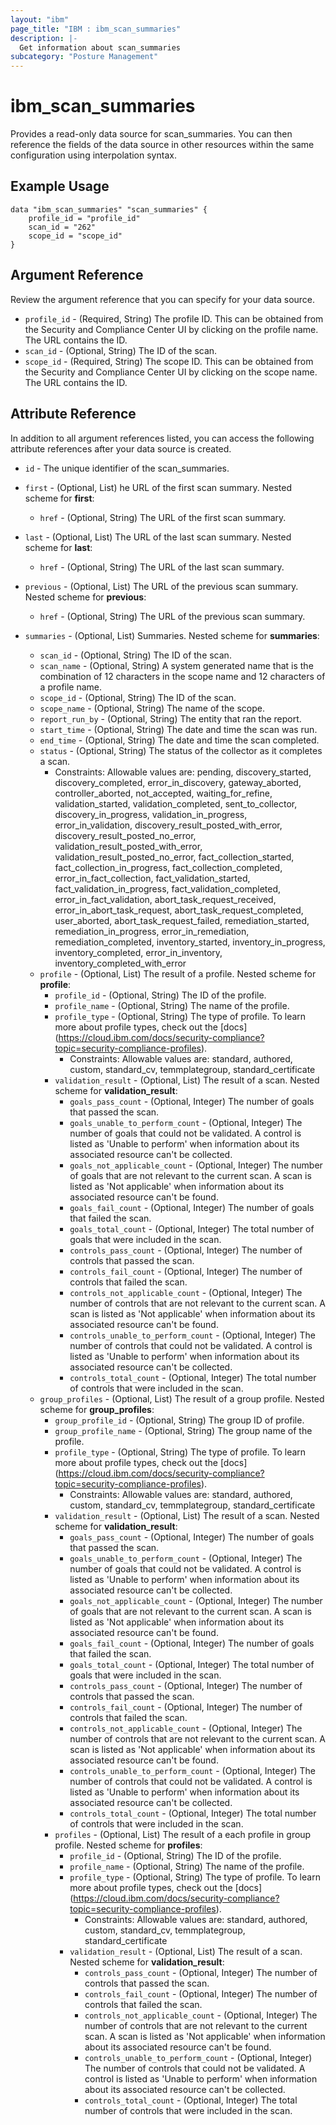 ```yaml
---
layout: "ibm"
page_title: "IBM : ibm_scan_summaries"
description: |-
  Get information about scan_summaries
subcategory: "Posture Management"
---
```


# ibm_scan_summaries

Provides a read-only data source for scan_summaries. You can then reference the fields of the data source in other resources within the same configuration using interpolation syntax.

## Example Usage

```hcl
data "ibm_scan_summaries" "scan_summaries" {
	profile_id = "profile_id"
	scan_id = "262"
	scope_id = "scope_id"
}
```

## Argument Reference

Review the argument reference that you can specify for your data source.

* `profile_id` - (Required, String) The profile ID. This can be obtained from the Security and Compliance Center UI by clicking on the profile name. The URL contains the ID.
* `scan_id` - (Optional, String) The ID of the scan.
* `scope_id` - (Required, String) The scope ID. This can be obtained from the Security and Compliance Center UI by clicking on the scope name. The URL contains the ID.

## Attribute Reference

In addition to all argument references listed, you can access the following attribute references after your data source is created.

* `id` - The unique identifier of the scan_summaries.
* `first` - (Optional, List) he URL of the first scan summary.
Nested scheme for **first**:
	* `href` - (Optional, String) The URL of the first scan summary.

* `last` - (Optional, List) The URL of the last scan summary.
Nested scheme for **last**:
	* `href` - (Optional, String) The URL of the last scan summary.

* `previous` - (Optional, List) The URL of the previous scan summary.
Nested scheme for **previous**:
	* `href` - (Optional, String) The URL of the previous scan summary.

* `summaries` - (Optional, List) Summaries.
Nested scheme for **summaries**:
	* `scan_id` - (Optional, String) The ID of the scan.
	* `scan_name` - (Optional, String) A system generated name that is the combination of 12 characters in the scope name and 12 characters of a profile name.
	* `scope_id` - (Optional, String) The ID of the scan.
	* `scope_name` - (Optional, String) The name of the scope.
	* `report_run_by` - (Optional, String) The entity that ran the report.
	* `start_time` - (Optional, String) The date and time the scan was run.
	* `end_time` - (Optional, String) The date and time the scan completed.
	* `status` - (Optional, String) The status of the collector as it completes a scan.
	  * Constraints: Allowable values are: pending, discovery_started, discovery_completed, error_in_discovery, gateway_aborted, controller_aborted, not_accepted, waiting_for_refine, validation_started, validation_completed, sent_to_collector, discovery_in_progress, validation_in_progress, error_in_validation, discovery_result_posted_with_error, discovery_result_posted_no_error, validation_result_posted_with_error, validation_result_posted_no_error, fact_collection_started, fact_collection_in_progress, fact_collection_completed, error_in_fact_collection, fact_validation_started, fact_validation_in_progress, fact_validation_completed, error_in_fact_validation, abort_task_request_received, error_in_abort_task_request, abort_task_request_completed, user_aborted, abort_task_request_failed, remediation_started, remediation_in_progress, error_in_remediation, remediation_completed, inventory_started, inventory_in_progress, inventory_completed, error_in_inventory, inventory_completed_with_error
	* `profile` - (Optional, List) The result of a profile.
	Nested scheme for **profile**:
		* `profile_id` - (Optional, String) The ID of the profile.
		* `profile_name` - (Optional, String) The name of the profile.
		* `profile_type` - (Optional, String) The type of profile. To learn more about profile types, check out the [docs] (https://cloud.ibm.com/docs/security-compliance?topic=security-compliance-profiles).
		  * Constraints: Allowable values are: standard, authored, custom, standard_cv, temmplategroup, standard_certificate
		* `validation_result` - (Optional, List) The result of a scan.
		Nested scheme for **validation_result**:
			* `goals_pass_count` - (Optional, Integer) The number of goals that passed the scan.
			* `goals_unable_to_perform_count` - (Optional, Integer) The number of goals that could not be validated. A control is listed as 'Unable to perform' when information about its associated resource can't be collected.
			* `goals_not_applicable_count` - (Optional, Integer) The number of goals that are not relevant to the current scan. A scan is listed as 'Not applicable' when information about its associated resource can't be found.
			* `goals_fail_count` - (Optional, Integer) The number of goals that failed the scan.
			* `goals_total_count` - (Optional, Integer) The total number of goals that were included in the scan.
			* `controls_pass_count` - (Optional, Integer) The number of controls that passed the scan.
			* `controls_fail_count` - (Optional, Integer) The number of controls that failed the scan.
			* `controls_not_applicable_count` - (Optional, Integer) The number of controls that are not relevant to the current scan. A scan is listed as 'Not applicable' when information about its associated resource can't be found.
			* `controls_unable_to_perform_count` - (Optional, Integer) The number of controls that could not be validated. A control is listed as 'Unable to perform' when information about its associated resource can't be collected.
			* `controls_total_count` - (Optional, Integer) The total number of controls that were included in the scan.
	* `group_profiles` - (Optional, List) The result of a group profile.
	Nested scheme for **group_profiles**:
		* `group_profile_id` - (Optional, String) The group ID of profile.
		* `group_profile_name` - (Optional, String) The group name of the profile.
		* `profile_type` - (Optional, String) The type of profile. To learn more about profile types, check out the [docs] (https://cloud.ibm.com/docs/security-compliance?topic=security-compliance-profiles).
		  * Constraints: Allowable values are: standard, authored, custom, standard_cv, temmplategroup, standard_certificate
		* `validation_result` - (Optional, List) The result of a scan.
		Nested scheme for **validation_result**:
			* `goals_pass_count` - (Optional, Integer) The number of goals that passed the scan.
			* `goals_unable_to_perform_count` - (Optional, Integer) The number of goals that could not be validated. A control is listed as 'Unable to perform' when information about its associated resource can't be collected.
			* `goals_not_applicable_count` - (Optional, Integer) The number of goals that are not relevant to the current scan. A scan is listed as 'Not applicable' when information about its associated resource can't be found.
			* `goals_fail_count` - (Optional, Integer) The number of goals that failed the scan.
			* `goals_total_count` - (Optional, Integer) The total number of goals that were included in the scan.
			* `controls_pass_count` - (Optional, Integer) The number of controls that passed the scan.
			* `controls_fail_count` - (Optional, Integer) The number of controls that failed the scan.
			* `controls_not_applicable_count` - (Optional, Integer) The number of controls that are not relevant to the current scan. A scan is listed as 'Not applicable' when information about its associated resource can't be found.
			* `controls_unable_to_perform_count` - (Optional, Integer) The number of controls that could not be validated. A control is listed as 'Unable to perform' when information about its associated resource can't be collected.
			* `controls_total_count` - (Optional, Integer) The total number of controls that were included in the scan.
		* `profiles` - (Optional, List) The result of a each profile in group profile.
		Nested scheme for **profiles**:
			* `profile_id` - (Optional, String) The ID of the profile.
			* `profile_name` - (Optional, String) The name of the profile.
			* `profile_type` - (Optional, String) The type of profile. To learn more about profile types, check out the [docs] (https://cloud.ibm.com/docs/security-compliance?topic=security-compliance-profiles).
			  * Constraints: Allowable values are: standard, authored, custom, standard_cv, temmplategroup, standard_certificate
			* `validation_result` - (Optional, List) The result of a scan.
			Nested scheme for **validation_result**:
				* `controls_pass_count` - (Optional, Integer) The number of controls that passed the scan.
				* `controls_fail_count` - (Optional, Integer) The number of controls that failed the scan.
				* `controls_not_applicable_count` - (Optional, Integer) The number of controls that are not relevant to the current scan. A scan is listed as 'Not applicable' when information about its associated resource can't be found.
				* `controls_unable_to_perform_count` - (Optional, Integer) The number of controls that could not be validated. A control is listed as 'Unable to perform' when information about its associated resource can't be collected.
				* `controls_total_count` - (Optional, Integer) The total number of controls that were included in the scan.

